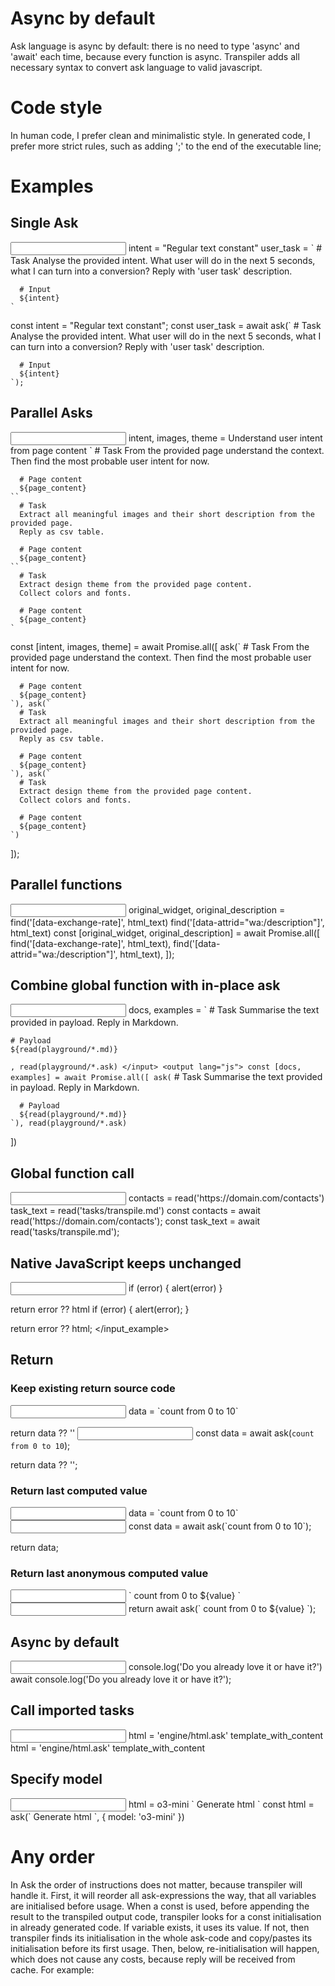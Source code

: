# Async by default
Ask language is async by default: there is no need to type 'async' and 'await' each time, because every function is async.
Transpiler adds all necessary syntax to convert ask language to valid javascript.

# Code style
In human code, I prefer clean and minimalistic style.
In generated code, I prefer more strict rules, such as adding ';' to the end of the executable line;

# Examples
##  Single Ask
<input lang="ask">
    intent = "Regular text constant"
    user_task = `
      # Task
      Analyse the provided intent.
      What user will do in the next 5 seconds, what I can turn into a conversion?
      Reply with 'user task' description.

      # Input
      ${intent}
    `
</input>
<output lang="js">
    const intent = "Regular text constant";
    const user_task = await ask(`
      # Task
      Analyse the provided intent.
      What user will do in the next 5 seconds, what I can turn into a conversion?
      Reply with 'user task' description.

      # Input
      ${intent}
    `);
</output>

## Parallel Asks
<input lang="ask">
  intent, images, theme = 
    Understand user intent from page content `
      # Task
      From the provided page understand the context.
      Then find the most probable user intent for now.
  
      # Page content
      ${page_content}
    ``
      # Task
      Extract all meaningful images and their short description from the provided page.
      Reply as csv table.

      # Page content
      ${page_content}
    ``
      # Task
      Extract design theme from the provided page content.
      Collect colors and fonts.
      
      # Page content
      ${page_content}
    `
</input>
<output lang="js">
  const [intent, images, theme] = await Promise.all([ 
    ask(`
      # Task
      From the provided page understand the context.
      Then find the most probable user intent for now.
  
      # Page content
      ${page_content}
    `), ask(`
      # Task
      Extract all meaningful images and their short description from the provided page.
      Reply as csv table.

      # Page content
      ${page_content}
    `), ask(`
      # Task
      Extract design theme from the provided page content.
      Collect colors and fonts.
      
      # Page content
      ${page_content}
    `)
  ]);
</output>

## Parallel functions
<input lang="ask">
  original_widget, original_description = 
    find('[data-exchange-rate]', html_text)
    find('[data-attrid="wa:/description"]', html_text)
</input>
<output lang="js">
  const [original_widget, original_description] = await Promise.all([
    find('[data-exchange-rate]', html_text),
    find('[data-attrid="wa:/description"]', html_text),
  ]);
</output>

## Combine global function with in-place ask 
<input lang="ask">
  docs, examples = `
    # Task
    Summarise the text provided in payload.
    Reply in Markdown.

    # Payload
    ${read(playground/*.md)}
  `, read(playground/*.ask)
</input>
<output lang="js">
  const [docs, examples] = await Promise.all([
    ask(`
      # Task
      Summarise the text provided in payload.
      Reply in Markdown.

      # Payload
      ${read(playground/*.md)}
    `), read(playground/*.ask)
  ])
</input>

## Global function call
<input lang="ask">
  contacts = read('https://domain.com/contacts')
  task_text = read('tasks/transpile.md')
</input>
<output lang="js">
  const contacts = await read('https://domain.com/contacts');
  const task_text = await read('tasks/transpile.md');
</output>
</input_example>

## Native JavaScript keeps unchanged
<input lang="ask">
  if (error) {
    alert(error)
  }

  return error ?? html
</input>
<output lang="js">
  if (error) {
    alert(error);
  }

  return error ?? html;
</output>
</input_example>

## Return
### Keep existing return source code
<input lang="ask">
  data = `count from 0 to 10`
  
  return data ?? ''
</input>
<input output="js">
  const data = await ask(`count from 0 to 10`);

  return data ?? '';
</input>

### Return last computed value
<input lang="ask">
  data = `count from 0 to 10`
</input>
<input output="js">
  const data = await ask(`count from 0 to 10`);

  return data;
</input>

### Return last anonymous computed value
<input lang="ask">
  `
    count from 0 to ${value}
  `
</input>
<input output="js">
  return await ask(`
    count from 0 to ${value}
  `);
</input>

## Async by default
<input lang="ask">
  console.log('Do you already love it or have it?')
</input>
<output lang="js">
  await console.log('Do you already love it or have it?');
</output>

## Call imported tasks
<input lang="ask">
  html = 'engine/html.ask' template_with_content
</input>
<output lang="js">
  html = 'engine/html.ask' template_with_content
</output>

## Specify model
<input lang="ask">
  html = o3-mini `
    Generate html
  `
</input>
<output lang="js">
  const html = ask(`
    Generate html
  `, { model: 'o3-mini' })
</output>

# Any order
In Ask the order of instructions does not matter, because transpiler will handle it.
First, it will reorder all ask-expressions the way, that all variables are initialised before usage.
When a const is used, before appending the result to the transpiled output code, transpiler looks for a const initialisation in already generated code.
If variable exists, it uses its value.
If not, then transpiler finds its initialisation in the whole ask-code and copy/pastes its initialisation before its first usage.
Then, below, re-initialisation will happen, which does not cause any costs, because reply will be received from cache.
For example:
```ask

```